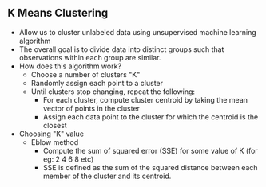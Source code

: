 K Means Clustering
---

- Allow us to cluster unlabeled data using unsupervised machine learning algorithm
- The overall goal is to divide data into distinct groups such that observations within each group are similar.
- How does this algorithm work?
    - Choose a number of clusters "K"
    - Randomly assign each point to a cluster
    - Until clusters stop changing, repeat the following:
        - For each cluster, compute cluster centroid by taking the mean vector of points in the cluster
        - Assign each data point to the cluster for which the centroid is the closest
- Choosing "K" value
    - Eblow method
        - Compute the sum of squared error (SSE) for some value of K (for eg: 2 4 6 8 etc)
        - SSE is defined as the sum of the squared distance between each member of the cluster and its centroid.

